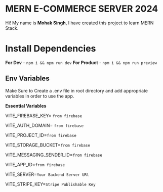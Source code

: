 # MERN E-COMMERCE SERVER 2024

Hi! My name is **Mohak Singh**, I have created this project to learn MERN Stack.


# Install Dependencies

**For Dev** - `npm i && npm run dev`
**For Product** - `npm i && npm run preview`

## Env Variables

Make Sure to Create a .env file in root directory and add appropriate variables in order to use the app.

**Essential Variables**

VITE_FIREBASE_KEY= `from firebase`

VITE_AUTH_DOMAIN= `from firebase`

VITE_PROJECT_ID=`from firebase`

VITE_STORAGE_BUCKET=`from firebase`

VITE_MESSAGING_SENDER_ID=`from firebase`

VITE_APP_ID=`from firebase`

VITE_SERVER=`Your Backend Server URl`

VITE_STRIPE_KEY=`Stripe Publishable Key`

